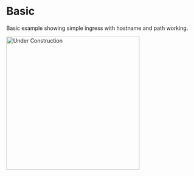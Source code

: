 # Basic

Basic example showing simple ingress with hostname and path working.

<img src="../assets/images/Under-Construction-Sign.png" alt="Under Construction" width="350" />
